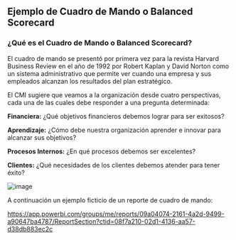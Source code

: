 ## Ejemplo de Cuadro de Mando o Balanced Scorecard

### ¿Qué es el Cuadro de Mando o Balanced Scorecard?

El cuadro de mando se presentó por primera vez para la revista Harvard Business Review en el año de 1992 por Robert Kaplan y David Norton como un sistema administrativo que permite ver cuando una empresa y sus empleados alcanzan los resultados del plan estratégico.

El CMI sugiere que veamos a la organización desde cuatro perspectivas, cada una de las cuales debe responder a una pregunta determinada:

**Financiera:** ¿Qué objetivos financieros debemos lograr para ser exitosos?

**Aprendizaje:** ¿Cómo debe nuestra organización aprender e innovar para alcanzar sus objetivos?

**Procesos Internos:** ¿En qué procesos debemos ser excelentes?

**Clientes:** ¿Qué necesidades de los clientes debemos atender para tener éxito?

![image](https://user-images.githubusercontent.com/58336896/140083278-c8b75120-3bb5-4247-ae42-accf1bf9065f.png)


A continuación un ejemplo ficticio de un reporte de cuadro de mando:

https://app.powerbi.com/groups/me/reports/09a04074-2161-4a2d-9499-a90647ba4787/ReportSection?ctid=08f7a210-02d1-4136-aa57-d38db883ec2c
